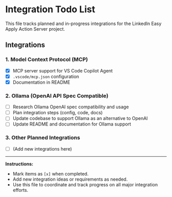 # Integration Todo List

This file tracks planned and in-progress integrations for the LinkedIn Easy Apply Action Server project.

## Integrations

### 1. Model Context Protocol (MCP)
- [x] MCP server support for VS Code Copilot Agent
- [x] `.vscode/mcp.json` configuration
- [x] Documentation in README

### 2. Ollama (OpenAI API Spec Compatible)
- [ ] Research Ollama OpenAI spec compatibility and usage
- [ ] Plan integration steps (config, code, docs)
- [ ] Update codebase to support Ollama as an alternative to OpenAI
- [ ] Update README and documentation for Ollama support

### 3. Other Planned Integrations
- [ ] (Add new integrations here)

---

**Instructions:**
- Mark items as `[x]` when completed.
- Add new integration ideas or requirements as needed.
- Use this file to coordinate and track progress on all major integration efforts.
